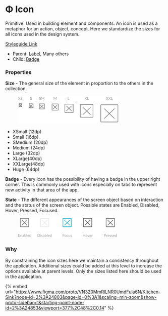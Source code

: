 # Φ Icon

Primitive: Used in building element and components. An icon is used as a metaphor for an action, object, concept. Here we standardize the sizes for all icons used in the design system.

[Styleguide Link](https://zpl.io/VOyNZDY)

* Parent: [Label](label.md), Many others
* Child: [Badge](badge/)

### Properties

**Size** - The general size of the element in proportion to the others in the collection.

<figure><img src="../../.gitbook/assets/Size (3) (1).png" alt=""><figcaption></figcaption></figure>

* XSmall (12dp)
* Small (16dp)
* SMedium (20dp)
* Medium (24dp)
* Large (32dp)
* XLarge(40dp)
* XXLarge(48dp)
* Huge (64dp)

**Badge** - Every icon has the possibility of having a badge in the upper right corner. This is commonly used with icons especially on tabs to represent new activity in that area of the app.

**State** - The different appearances of the screen object based on interaction and the status of the screen object. Possible states are Enabled, Disabled, Hover, Pressed, Focused.

<figure><img src="../../.gitbook/assets/State (2).png" alt=""><figcaption></figcaption></figure>

### Why

By constraining the icon sizes here we maintain a consistency throughout the application. Additional sizes could be added at this level to increase the options available at parent levels. Only the sizes listed here should be used in the application.

{% embed url="https://www.figma.com/proto/VN320MmRlLNR0UmdFula6N/Kitchen-Sink?node-id=2%3A24803&page-id=0%3A1&scaling=min-zoom&show-proto-sidebar=1&starting-point-node-id=2%3A24853&viewport=377%2C48%2C0.14" %}
